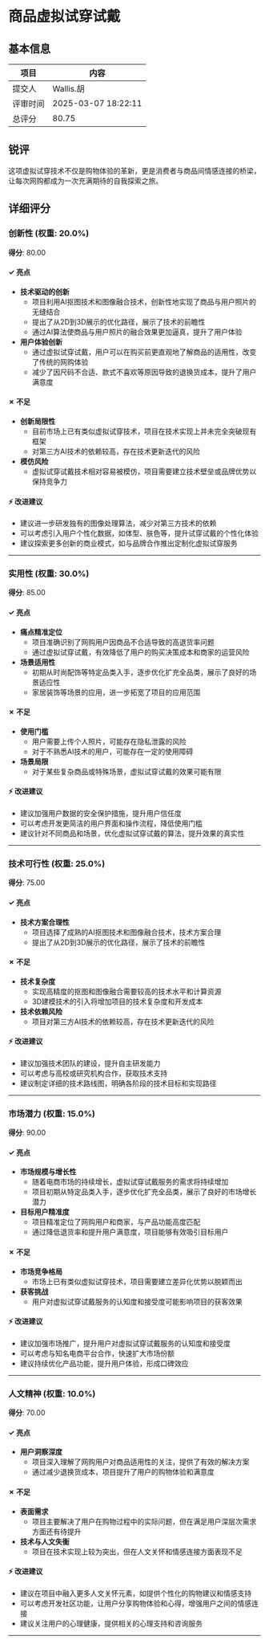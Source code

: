 # 商品虚拟试穿试戴

## 基本信息

| 项目 | 内容 |
|------|------|
| 提交人 | Wallis.胡 |
| 评审时间 | 2025-03-07 18:22:11 |
| 总评分 | 80.75 |

## 锐评

这项虚拟试穿技术不仅是购物体验的革新，更是消费者与商品间情感连接的桥梁，让每次网购都成为一次充满期待的自我探索之旅。

## 详细评分

### 创新性 (权重: 20.0%)

**得分**: 80.00

#### ✓ 亮点

* **技术驱动的创新**
  * 项目利用AI抠图技术和图像融合技术，创新性地实现了商品与用户照片的无缝结合
  * 提出了从2D到3D展示的优化路径，展示了技术的前瞻性
  * 通过AI算法使商品与用户照片的融合效果更加逼真，提升了用户体验
* **用户体验创新**
  * 通过虚拟试穿试戴，用户可以在购买前更直观地了解商品的适用性，改变了传统的网购体验
  * 减少了因尺码不合适、款式不喜欢等原因导致的退换货成本，提升了用户满意度

#### ✗ 不足

* **创新局限性**
  * 目前市场上已有类似虚拟试穿技术，项目在技术实现上并未完全突破现有框架
  * 对第三方AI技术的依赖较高，存在技术更新迭代的风险
* **模仿风险**
  * 虚拟试穿试戴技术相对容易被模仿，项目需要建立技术壁垒或品牌优势以保持竞争力

#### ⚡ 改进建议

* 建议进一步研发独有的图像处理算法，减少对第三方技术的依赖
* 可以考虑引入用户个性化数据，如体型、肤色等，提升试穿试戴的个性化体验
* 建议探索更多创新的商业模式，如与品牌合作推出定制化虚拟试穿服务

---

### 实用性 (权重: 30.0%)

**得分**: 85.00

#### ✓ 亮点

* **痛点精准定位**
  * 项目准确识别了网购用户因商品不合适导致的高退货率问题
  * 通过虚拟试穿试戴，有效降低了用户的购买决策成本和商家的运营风险
* **场景适用性**
  * 初期从时尚配饰等特定品类入手，逐步优化扩充全品类，展示了良好的场景适应性
  * 家居装饰等场景的应用，进一步拓宽了项目的应用范围

#### ✗ 不足

* **使用门槛**
  * 用户需要上传个人照片，可能存在隐私泄露的风险
  * 对于不熟悉AI技术的用户，可能存在一定的使用障碍
* **场景局限**
  * 对于某些复杂商品或特殊场景，虚拟试穿试戴的效果可能有限

#### ⚡ 改进建议

* 建议加强用户数据的安全保护措施，提升用户信任度
* 可以考虑开发更简洁的用户界面和操作流程，降低使用门槛
* 建议针对不同商品和场景，优化虚拟试穿试戴的算法，提升效果的真实性

---

### 技术可行性 (权重: 25.0%)

**得分**: 75.00

#### ✓ 亮点

* **技术方案合理性**
  * 项目选择了成熟的AI抠图技术和图像融合技术，技术方案合理
  * 提出了从2D到3D展示的优化路径，展示了技术的前瞻性

#### ✗ 不足

* **技术复杂度**
  * 实现高精度的抠图和图像融合需要较高的技术水平和计算资源
  * 3D建模技术的引入将增加项目的技术复杂度和开发成本
* **技术依赖风险**
  * 项目对第三方AI技术的依赖较高，存在技术更新迭代的风险

#### ⚡ 改进建议

* 建议加强技术团队的建设，提升自主研发能力
* 可以考虑与高校或研究机构合作，获取技术支持
* 建议制定详细的技术路线图，明确各阶段的技术目标和实现路径

---

### 市场潜力 (权重: 15.0%)

**得分**: 90.00

#### ✓ 亮点

* **市场规模与增长性**
  * 随着电商市场的持续增长，虚拟试穿试戴服务的需求将持续增加
  * 项目初期从特定品类入手，逐步优化扩充全品类，展示了良好的市场增长潜力
* **目标用户精准度**
  * 项目精准定位了网购用户和商家，与产品功能高度匹配
  * 通过降低退货率和提升用户满意度，项目能够有效吸引目标用户

#### ✗ 不足

* **市场竞争格局**
  * 市场上已有类似虚拟试穿技术，项目需要建立差异化优势以脱颖而出
* **获客挑战**
  * 用户对虚拟试穿试戴服务的认知度和接受度可能影响项目的获客效果

#### ⚡ 改进建议

* 建议加强市场推广，提升用户对虚拟试穿试戴服务的认知度和接受度
* 可以考虑与知名电商平台合作，快速扩大市场份额
* 建议持续优化产品功能，提升用户体验，形成口碑效应

---

### 人文精神 (权重: 10.0%)

**得分**: 70.00

#### ✓ 亮点

* **用户洞察深度**
  * 项目深入理解了网购用户对商品适用性的关注，提供了有效的解决方案
  * 通过减少退换货成本，项目提升了用户的购物体验和满意度

#### ✗ 不足

* **表面需求**
  * 项目主要解决了用户在购物过程中的实际问题，但在满足用户深层次需求方面还有待提升
* **技术与人文失衡**
  * 项目在技术实现上较为突出，但在人文关怀和情感连接方面表现不足

#### ⚡ 改进建议

* 建议在项目中融入更多人文关怀元素，如提供个性化的购物建议和情感支持
* 可以考虑开发社区功能，让用户分享购物体验和心得，增强用户之间的情感连接
* 建议关注用户的心理健康，提供相关的心理支持和咨询服务

---

